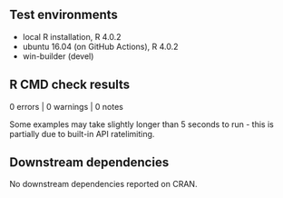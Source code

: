 ## Test environments
* local R installation, R 4.0.2
* ubuntu 16.04 (on GitHub Actions), R 4.0.2
* win-builder (devel)

## R CMD check results

0 errors | 0 warnings | 0 notes

Some examples may take slightly longer than 5 seconds to run - this is partially due to built-in API ratelimiting.

## Downstream dependencies

No downstream dependencies reported on CRAN.  
